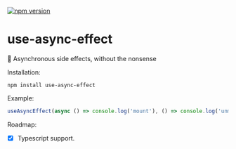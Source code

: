 [![npm version](https://badge.fury.io/js/use-async-effect.svg)](https://www.npmjs.com/package/use-async-effect)

# use-async-effect
:running: Asynchronous side effects, without the nonsense

Installation:

`npm install use-async-effect`

Example:

```javascript
useAsyncEffect(async () => console.log('mount'), () => console.log('unmount'), []);
```

Roadmap:

- [x] Typescript support.
